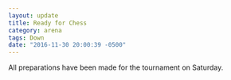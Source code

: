 ```yaml
---
layout: update
title: Ready for Chess
category: arena
tags: Down
date: "2016-11-30 20:00:39 -0500"
---
```


All preparations have been made for the tournament on Saturday.
